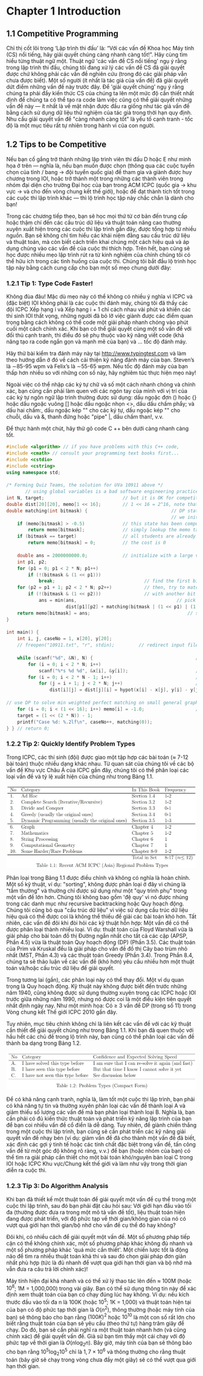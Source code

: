 # Chapter 1 Introduction

## 1.1 Competitive Programming

Chỉ thị cốt lõi trong ‘Lập trình thi đấu’ là: “Với các vấn đề Khoa học Máy tính (CS) nổi tiếng, hãy giải quyết chúng càng 
nhanh càng tốt!”. Hãy cùng tìm hiểu từng thuật ngữ một. Thuật ngữ 'các vấn đề CS nổi tiếng' ngụ ý rằng trong lập trình thi 
đấu, chúng tôi đang xử lý các vấn đề CS đã giải quyết được chứ không phải các vấn đề nghiên cứu (trong đó các giải pháp vẫn 
chưa được biết). Một số người (ít nhất là tác giả của vấn đề) đã giải quyết dứt điểm những vấn đề này trước đây. Để 'giải 
quyết chúng' ngụ ý rằng chúng ta phải đẩy kiến thức CS của chúng ta lên một mức độ cần thiết nhất định để chúng ta có thể 
tạo ra code làm việc cũng có thể giải quyết những vấn đề này — ít nhất là về mặt nhận được đầu ra giống như tác giả vấn đề 
bằng cách sử dụng dữ liệu thử nghiệm của tác giả trong thời hạn quy định. Nhu cầu giải quyết vấn đề "càng nhanh càng tốt" 
là yếu tố cạnh tranh - tốc độ là một mục tiêu rất tự nhiên trong hành vi của con người.

## 1.2 Tips to be Competitive

Nếu bạn cố gắng trở thành những lập trình viên thi đấu D hoặc E như minh họa ở trên — nghĩa là, nếu bạn muốn được chọn 
(thông qua các cuộc tuyển chọn của tỉnh / bang → đội tuyển quốc gia) để tham gia và giành được huy chương trong IOI, hoặc 
trở thành một trong những các thành viên trong nhóm đại diện cho trường Đại học của bạn trong ACM ICPC (quốc gia → khu 
vực → và cho đến vòng chung kết thế giới), hoặc để đạt thành tích tốt trong các cuộc thi lập trình khác — thì lộ trình 
học tập này chắc chắn là dành cho bạn! 

Trong các chương tiếp theo, bạn sẽ học mọi thứ từ cơ bản đến trung cấp hoặc thậm 
chí đến các cấu trúc dữ liệu và thuật toán nâng cao thường xuyên xuất hiện trong các cuộc thi lập trình gần đây, được tổng 
hợp từ nhiều nguồn. Bạn sẽ không chỉ tìm hiểu các khái niệm đằng sau cấu trúc dữ liệu và thuật toán, mà còn biết cách triển 
khai chúng một cách hiệu quả và áp dụng chúng vào các vấn đề của cuộc thi thích hợp. Trên hết, bạn cũng sẽ học được nhiều 
mẹo lập trình rút ra từ kinh nghiệm của chính chúng tôi có thể hữu ích trong các tình huống của cuộc thi. Chúng tôi bắt 
đầu lộ trình học tập này bằng cách cung cấp cho bạn một số mẹo chung dưới đây:

### 1.2.1 Tip 1: Type Code Faster!

Không đùa đâu! Mặc dù mẹo này có thể không có nhiều ý nghĩa vì ICPC và (đặc biệt) IOI không phải là các cuộc thi đánh máy, 
chúng tôi đã thấy các đội ICPC Xếp hạng i và Xếp hạng i + 1 chỉ cách nhau vài phút và khiến các thí sinh IOI thất vọng, những 
người đã bỏ lỡ việc giành được các điểm quan trọng bằng cách không có thể code một giải pháp nhanh chóng vào phút cuối một cách 
chính xác. Khi bạn có thể giải quyết cùng một số vấn đề với đối thủ cạnh tranh, thì điều đó sẽ phụ thuộc vào kỹ năng viết code 
(khả năng tạo ra code ngắn gọn và mạnh mẽ của bạn) và ... tốc độ đánh máy.

Hãy thử bài kiểm tra đánh máy này tại http://www.typingtest.com và làm theo hướng dẫn ở đó về cách cải thiện kỹ năng đánh máy của bạn. 
Steven’s là ∼85-95 wpm và Felix’s là ∼55-65 wpm. Nếu tốc độ đánh máy của bạn thấp hơn nhiều so với những con số này, hãy nghiêm 
túc thực hiện mẹo này!

Ngoài việc có thể nhập các ký tự chữ và số một cách nhanh chóng và chính xác, bạn cũng cần phải làm quen với các ngón tay 
của mình với vị trí của các ký tự ngôn ngữ lập trình thường được sử dụng: dấu ngoặc đơn () hoặc {} hoặc dấu ngoặc vuông [] 
hoặc dấu ngoặc nhọn <>, dấu dấu chấm phẩy; và dấu hai chấm:, dấu ngoặc kép "" cho các ký tự, dấu ngoặc kép "" cho chuỗi, dấu 
và &, thanh đứng hoặc "pipe" |, dấu chấm than!, v.v.

Để thực hành một chút, hãy thử gõ code C ++ bên dưới càng nhanh càng tốt.

```C++
#include <algorithm> // if you have problems with this C++ code,
#include <cmath> // consult your programming text books first...
#include <cstdio>
#include <cstring>
using namespace std;

/* Forming Quiz Teams, the solution for UVa 10911 above */
       // using global variables is a bad software engineering practice, 
int N, target;                             // but it is OK for competitive programming 
double dist[20][20], memo[1 << 16];        // 1 << 16 = 2^16, note that max N = 8 
double matching(int bitmask) {                               // DP state = bitmask
                                                             // we initialize ‘memo’ with -1 in the main function 
    if (memo[bitmask] > -0.5)              // this state has been computed before 
        return memo[bitmask];              // simply lookup the memo table 
    if (bitmask == target)                 // all students are already matched 
        return memo[bitmask] = 0;          // the cost is 0 
    
    double ans = 2000000000.0;             // initialize with a large value
    int p1, p2;
    for (p1 = 0; p1 < 2 * N; p1++)
        if (!(bitmask & (1 << p1)))
            break;                                 // find the first bit that is off
    for (p2 = p1 + 1; p2 < 2 * N; p2++)            // then, try to match p1
        if (!(bitmask & (1 << p2)))                // with another bit p2 that is also off
            ans = min(ans,                                     // pick the minimum
                      dist[p1][p2] + matching(bitmask | (1 << p1) | (1 << p2)));
    return memo[bitmask] = ans;                                    // store result in a memo table and return
}

int main() {
    int i, j, caseNo = 1, x[20], y[20];
    // freopen("10911.txt", "r", stdin);         // redirect input file to stdin
                         
    while (scanf("%d", &N), N) {                                      // yes, we can do this :)
        for (i = 0; i < 2 * N; i++)
            scanf("%*s %d %d", &x[i], &y[i]);                         // ’%*s’ skips names
        for (i = 0; i < 2 * N - 1; i++)                               // build pairwise distance table
            for (j = i + 1; j < 2 * N; j++)                           // have you used ‘hypot’ before?
                dist[i][j] = dist[j][i] = hypot(x[i] - x[j], y[i] - y[j]);
                
// use DP to solve min weighted perfect matching on small general graph
    for (i = 0; i < (1 << 16); i++) memo[i] = -1.0;                   // set -1 to all cells
    target = (1 << (2 * N)) - 1;
    printf("Case %d: %.2lf\n", caseNo++, matching(0));
} } // return 0;
```

### 1.2.2 Tip 2: Quickly Identify Problem Types

Trong ICPC, các thí sinh (đội) được giao một tập hợp các bài toán (≈ 7-12 bài 
toán) thuộc nhiều dạng khác nhau. Từ quan sát của chúng tôi về các bộ vấn đề 
Khu vực Châu Á của ICPC gần đây, chúng tôi có thể phân loại các loại vấn đề 
và tỷ lệ xuất hiện của chúng như trong Bảng 1.1.

![01](01.jpg)

Phân loại trong Bảng 1.1 được điều chỉnh và không có nghĩa là hoàn chỉnh. 
Một số kỹ thuật, ví dụ: "sorting", không được phân loại ở đây vì chúng là "tầm 
thường" và thường chỉ được sử dụng như một "quy trình phụ" trong một vấn đề lớn
hơn. Chúng tôi không bao gồm 'đệ quy' vì nó được nhúng trong các danh mục như 
recursive backtracking hoặc Quy hoạch động. Chúng tôi cũng bỏ qua "cấu trúc dữ 
liệu" vì việc sử dụng cấu trúc dữ liệu hiệu quả có thể được coi là không thể 
thiếu để giải các bài toán khó hơn. Tất nhiên, các vấn đề đôi khi đòi hỏi các 
kỹ thuật hỗn hợp: Một vấn đề có thể được phân loại thành nhiều loại. Ví dụ: 
thuật toán của Floyd Warshall vừa là giải pháp cho bài toán đồ thị Đường ngắn 
nhất cho tất cả các cặp (APSP, Phần 4.5) vừa là thuật toán Quy hoạch động (DP)
(Phần 3.5). Các thuật toán của Prim và Kruskal đều là giải pháp cho vấn đề đồ 
thị Cây bao trùm nhỏ nhất (MST, Phần 4.3) và các thuật toán Greedy (Phần 3.4). 
Trong Phần 8.4, chúng ta sẽ thảo luận về các vấn đề (khó hơn) yêu cầu nhiều 
hơn một thuật toán và/hoặc cấu trúc dữ liệu để giải quyết.

Trong tương lai (gần), các phân loại này có thể thay đổi. Một ví dụ quan trọng
là Quy hoạch động. Kỹ thuật này không được biết đến trước những năm 1940, cũng
không được sử dụng thường xuyên trong các ICPC hoặc IOI trước giữa những năm 
1990, nhưng nó được coi là một điều kiện tiên quyết nhất định ngày nay. Như một
minh họa: Có ≥ 3 vấn để DP (trong số 11) trong Vòng chung kết Thế giới ICPC 2010
gần đây.

Tuy nhiên, mục tiêu chính không chỉ là liên kết các vấn đề với các kỹ thuật 
cần thiết để giải quyết chúng như trong Bảng 1.1. Khi bạn đã quen thuộc với 
hầu hết các chủ đề trong lộ trình này, bạn cũng có thể phân loại các vấn đề 
thành ba dạng trong Bảng 1.2.

![02](02.jpg)

Để có khả năng cạnh tranh, nghĩa là, làm tốt một cuộc thi lập trình, bạn phải 
có khả năng tự tin và thường xuyên phân loại các vấn đề thành loại A và giảm 
thiểu số lượng các vấn đề mà bạn phân loại thành loại B. Nghĩa là, bạn cần phải
có đủ kiến thức thuật toán và phát triển kỹ năng lập trình của bạn để bạn coi
nhiều vấn đề cổ điển là dễ dàng. Tuy nhiên, để giành chiến thắng trong một cuộc
thi lập trình, bạn cũng sẽ cần phát triển các kỹ năng giải quyết vấn đề nhạy bén
(ví dụ: giảm vấn đề đã cho thành một vấn đề đã biết, xác định các gợi ý tinh tế
hoặc các tính chất đặc biệt trong vấn đề, tấn công vấn đề từ một góc độ không rõ
ràng, v.v.) để bạn (hoặc nhóm của bạn) có thể tìm ra giải pháp cần thiết cho một
bài toán khó/nguyên bản loại C trong IOI hoặc ICPC Khu vực/Chung kết thế giới
và làm như vậy trong thời gian diễn ra cuộc thi.

### 1.2.3 Tip 3: Do Algorithm Analysis

Khi bạn đã thiết kế một thuật toán để giải quyết một vấn đề cụ thể trong một 
cuộc thi lập trình, sau đó bạn phải đặt câu hỏi sau: Với giới hạn đầu vào tối
đa (thường được đưa ra trong một mô tả vấn đề tốt), liệu thuật toán hiện đang 
được phát triển, với độ phức tạp về thời gian/không gian của nó có vượt 
quá giới hạn thời gian/bộ nhớ cho vấn đề cụ thể đó hay không?

Đôi khi, có nhiều cách để giải quyết một vấn đề. Một số phương pháp tiếp cận có
thể không chính xác, một số phương pháp khác không đủ nhanh và một số phương 
pháp khác 'quá mức cần thiết'. Một chiến lược tốt là động não để tìm ra nhiều 
thuật toán khả thi và sau đó chọn giải pháp đơn giản nhất phù hợp (tức là đủ 
nhanh để vượt qua giới hạn thời gian và bộ nhớ mà vẫn đưa ra câu trả lời chính 
xác)!

Máy tính hiện đại khá nhanh và có thể xử lý thao tác lên đến ≈ 100M (hoặc 
$10^8$; 1M = 1,000,000) trong vài giây. Bạn có thể sử dụng thông tin này để xác 
định xem thuật toán của bạn có chạy đúng lúc hay không. Ví dụ: nếu kích thước 
đầu vào tối đa n là 100K (hoặc $10^5$; 1K = 1,000) và thuật toán hiện tại của 
bạn có độ phức tạp thời gian là $O(n^2)$, thông thường (hoặc máy tính của bạn) sẽ
thông báo cho bạn rằng $(100K)^2$ hoặc $10^{10}$ là một con số rất lớn cho biết rằng 
thuật toán của bạn sẽ yêu cầu (theo thứ tự) hàng trăm giây để chạy. Do đó, bạn 
sẽ cần phải nghĩ ra một thuật toán nhanh hơn (và cũng chính xác) để giải quyết 
vấn đề. Giả sử bạn tìm thấy một cái chạy với độ phức tạp về thời gian là 
$O(n{\log _2}n)$. Bây giờ, máy tính của bạn sẽ thông báo cho bạn rằng ${10^5}{\log _2}{10^5}$ 
chỉ là $1,7 × 10^6$ và thông thường cho rằng thuật toán (bây giờ sẽ chạy trong 
vòng chưa đầy một giây) sẽ có thể vượt qua giới hạn thời gian.

